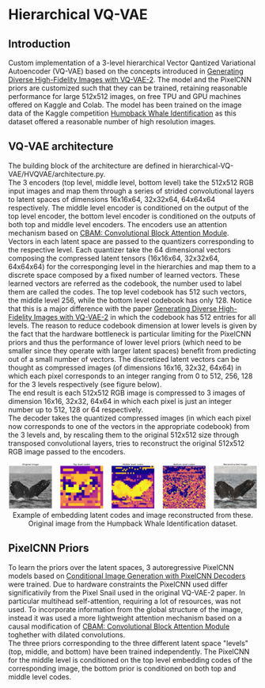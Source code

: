 # Hierarchical VQ-VAE
## Introduction
Custom implementation of a 3-level hierarchical Vector Qantized Variational Autoencoder (VQ-VAE) based on the concepts introduced in [ Generating Diverse High-Fidelity Images with VQ-VAE-2](https://arxiv.org/pdf/1906.00446.pdf). The model and the PixelCNN priors are customized such that they can be trained, retaining reasonable performance for large 512x512 images, on free TPU and GPU machines offered on Kaggle and Colab. The model has been trained on the image data of the Kaggle competition [Humpback Whale Identification](https://www.kaggle.com/c/humpback-whale-identification) as this dataset offered a reasonable number of high resolution images.  

## VQ-VAE architecture
The building block of the architecture are defined in hierarchical-VQ-VAE/HVQVAE/architecture.py. <br>
The 3 encoders (top level, middle level, bottom level) take the 512x512 RGB input images and map them through a series of strided convolutional layers to latent spaces of dimensions 16x16x64, 32x32x64, 64x64x64 respectively.  The middle level encoder is conditioned on the output of the top level encoder, the bottom level encoder is conditioned on the outputs of both top and middle level encoders. The encoders use an attention mechanism based on [CBAM: Convolutional Block Attention Module](https://arxiv.org/abs/1807.06521). <br>
Vectors in each latent space are passed to the quantizers corresponding to the respective level. Each quantizer take the 64 dimensional vectors composing the compressed latent tensors (16x16x64, 32x32x64, 64x64x64) for the corresponging level in the hierarchies and map them to a discrete space composed by a fixed number of learned vectors. These learned vectors are referred as the codebook, the number used to label them are called the codes. The top level codebook has 512 such vectors, the middle level 256, while the bottom level codebook has only 128. Notice that this is a major difference with the paper [ Generating Diverse High-Fidelity Images with VQ-VAE-2](https://arxiv.org/pdf/1906.00446.pdf) in which the codebook has 512 entries for all levels. The reason to reduce codebook dimension at lower levels is given by the fact that the hardware bottleneck is particular limiting for the PixelCNN priors and thus the performance of lower level priors (which need to be smaller since they operate with larger latent spaces) benefit from predicting out of a small number of vectors. The discretized latent vectors can be thought as compressed images (of dimensions 16x16, 32x32, 64x64) in which each pixel corresponds to an integer ranging from 0 to 512, 256, 128 for the 3 levels respectively (see figure below). <br> 
The end result is each 512x512 RGB image is compressed to 3 images of dimension 16x16, 32x32, 64x64 in which each pixel is just an integer number up to 512, 128 or 64 respectively. <br>
The decoder takes the quantized compressed images (in which each pixel now corresponds to one of the vectors in the appropriate codebook) from the 3 levels and, by rescaling them to the original 512x512 size through transposed convolutional layers, tries to reconstruct the original 512x512 RGB image passed to the encoders.

<p align="center">
<img src="codes.png" alt="Codes and reconstruction"> <br>
Example of embedding latent codes and image reconstructed from these. Original image from the Humpback Whale Identification dataset.
</p>

## PixelCNN Priors

To learn the priors over the latent spaces, 3 autoregressive PixelCNN models based on [Conditional Image Generation with PixelCNN Decoders](https://arxiv.org/pdf/1606.05328.pdf) were trained. Due to hardware constraints the PixelCNN used differ significativily from the Pixel Snail used in the original VQ-VAE-2 paper. In particular multihead self-attention, requiring a lot of resources, was not used. To incorporate information from the global structure of the image, instead it was used a more lightweight attention mechanism based on a causal modification of [CBAM: Convolutional Block Attention Module](https://arxiv.org/abs/1807.06521) toghether with dilated convolutions. <br>
The three priors corresponding to the three different latent space "levels" (top, middle, and bottom) have been trained independently. The PixelCNN for the middle level is conditioned on the top level embedding codes of the corresponding image, the bottom prior is conditioned on both top and middle level codes. 
